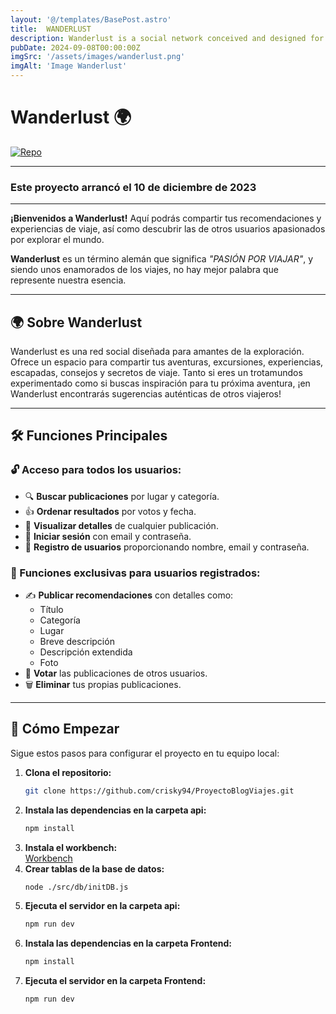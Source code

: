 ```yaml
---
layout: '@/templates/BasePost.astro'
title:  WANDERLUST
description: Wanderlust is a social network conceived and designed for exploration enthusiasts to share their trips.
pubDate: 2024-09-08T00:00:00Z
imgSrc: '/assets/images/wanderlust.png'
imgAlt: 'Image Wanderlust'
---
```


# Wanderlust 🌍 
[![Repo](https://img.shields.io/badge/Repo-Link-blue?logo=github)](https://github.com/crisky94/ProyectoBlogViajes)

---  
### Este proyecto arrancó el 10 de diciembre de 2023  
---

**¡Bienvenidos a Wanderlust!** Aquí podrás compartir tus recomendaciones y experiencias de viaje, así como descubrir las de otros usuarios apasionados por explorar el mundo.  

**Wanderlust** es un término alemán que significa *"PASIÓN POR VIAJAR"*, y siendo unos enamorados de los viajes, no hay mejor palabra que represente nuestra esencia.

---

## 🌍 Sobre Wanderlust

Wanderlust es una red social diseñada para amantes de la exploración. Ofrece un espacio para compartir tus aventuras, excursiones, experiencias, escapadas, consejos y secretos de viaje. Tanto si eres un trotamundos experimentado como si buscas inspiración para tu próxima aventura, ¡en Wanderlust encontrarás sugerencias auténticas de otros viajeros!

---

## 🛠️ Funciones Principales

### 🔓 Acceso para todos los usuarios:
- 🔍 **Buscar publicaciones** por lugar y categoría.  
- 👍 **Ordenar resultados** por votos y fecha.  
- 📖 **Visualizar detalles** de cualquier publicación.  
- 🔐 **Iniciar sesión** con email y contraseña.  
- 📝 **Registro de usuarios** proporcionando nombre, email y contraseña.  

### 🔐 Funciones exclusivas para usuarios registrados:
- ✍️ **Publicar recomendaciones** con detalles como:  
  - Título  
  - Categoría  
  - Lugar  
  - Breve descripción  
  - Descripción extendida  
  - Foto  
- 🤍 **Votar** las publicaciones de otros usuarios.  
- 🗑️ **Eliminar** tus propias publicaciones.  

---

## 🚀 Cómo Empezar

Sigue estos pasos para configurar el proyecto en tu equipo local:  

1. **Clona el repositorio:**  
   ```bash
   git clone https://github.com/crisky94/ProyectoBlogViajes.git
    ```
2. **Instala las dependencias en la carpeta api:**  
    ```bash
   npm install
    ```
3. **Instala el workbench:**  
 [Workbench](https://www.mysql.com/products/workbench/)
4. **Crear tablas de la base de datos:**  
    ```bash
   node ./src/db/initDB.js
    ```
5. **Ejecuta el servidor en la carpeta api:**  
    ```bash
   npm run dev
    ```
2. **Instala las dependencias en la carpeta Frontend:**  
    ```bash
   npm install
    ```
2. **Ejecuta el servidor en la carpeta Frontend:**  
    ```bash
   npm run dev
    ```